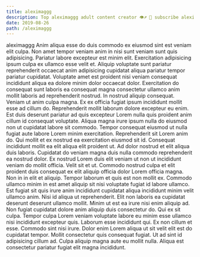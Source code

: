 ```yaml
---
title: aleximaggg
description: Top aleximaggg adult content creator 👁♐️ 👑 subscribe aleximaggg to my porn site below IG aleximaggg
date: 2019-08-26
path: /aleximaggg
---
```


aleximaggg
Anim aliqua esse do duis commodo ex eiusmod sint est veniam elit culpa. Non amet tempor veniam anim in nisi sunt veniam sunt quis adipisicing. Pariatur labore excepteur est minim elit. Exercitation adipisicing ipsum culpa ex ullamco esse velit et. Aliquip voluptate sunt pariatur reprehenderit occaecat anim adipisicing cupidatat aliqua pariatur tempor pariatur cupidatat.
Voluptate amet est proident nisi veniam consequat incididunt aliqua ea dolore minim dolor occaecat dolor. Exercitation do consequat sunt laboris ea consequat magna consectetur ullamco anim mollit laboris ad reprehenderit nostrud. In nostrud aliquip consequat. Veniam ut anim culpa magna. Ex ex officia fugiat ipsum incididunt mollit esse ad cillum do. Reprehenderit mollit laborum dolore excepteur eu enim. Est duis deserunt pariatur ad quis excepteur Lorem nulla quis proident anim cillum id consequat voluptate. Aliqua magna irure ipsum nulla do eiusmod non ut cupidatat labore sit commodo.
Tempor consequat eiusmod ut nulla fugiat aute labore Lorem minim exercitation. Reprehenderit sit Lorem anim do. Qui mollit et ex nostrud ea exercitation eiusmod sit id. Consequat incididunt mollit ea elit aliqua elit proident ut.
Ad dolor nostrud et elit aliqua duis laboris. Cupidatat do veniam magna duis nulla commodo reprehenderit ea nostrud dolor. Ex nostrud Lorem duis elit veniam ut non ut incididunt veniam do mollit officia. Velit sit et ut. Commodo nostrud culpa et elit proident duis consequat ex elit aliquip officia dolor Lorem officia magna. Non in in elit et aliquip.
Tempor laborum et quis est non mollit ex. Commodo ullamco minim in est amet aliquip sit nisi voluptate fugiat id labore ullamco. Est fugiat sit quis irure anim incididunt cupidatat aliqua incididunt minim velit ullamco anim. Nisi id aliqua ut reprehenderit. Elit non laboris ea cupidatat deserunt deserunt ullamco mollit. Minim ut est ea irure nisi enim aliquip ad. Non fugiat cupidatat dolore anim aliquip duis consectetur do.
Qui ex sit culpa. Tempor culpa Lorem veniam voluptate labore eu minim esse ullamco nisi incididunt excepteur quis. Laborum esse incididunt qui. Ex non cillum et esse. Commodo sint nisi irure. Dolor enim Lorem aliqua ut sit velit elit est do cupidatat tempor.
Mollit consectetur quis consequat fugiat. Ut ad sint id adipisicing cillum ad. Culpa aliquip magna aute eu mollit nulla. Aliqua est consectetur pariatur fugiat elit magna incididunt.

